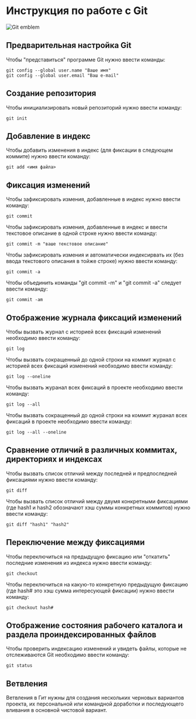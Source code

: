 # **Инструкция по работе с Git**

![Git emblem](git_img.jpg)

## Предварительная настройка Git

Чтобы "представиться" программе Git нужно ввести команды:

    git config --global user.name "Ваше имя"
    git config --global user.email "Ваш е-mail"

## Создание репозитория 

Чтобы инициализировать новый репозиторий нужно ввести команду:

    git init

## Добавление в индекс

Чтобы добавить изменения в индекс (для фиксации в следующем коммите) нужно ввести команду:

    git add <имя файла>

## Фиксация изменений

Чтобы зафиксировать измения, добавленные в индекс нужно ввести команду:

    git commit

Чтобы зафиксировать измения, добавленные в индекс и ввести текстовое описание в одной строке нужно ввести команду:

    git commit -m "ваше текстовое описание"

Чтобы зафиксировать измения и автоматически индексирвать их (без ввода текстового описания в тойже строке) нужно ввести команду:

    git commit -a

Чтобы объединить команды "git commit -m" и "git commit -a" следует ввести команду:

    git commit -am

## Отображение журнала фиксаций изменений

Чтобы вызвать журнал с историей  всех фиксаций изменений необходимо ввести команду:

    git log

Чтобы вызвать сокращенный до одной строки на коммит журнал с историей  всех фиксаций изменений необходимо ввести команду:

    git log --oneline

Чтобы вызвать журанал всех фиксаций в проекте необходимо ввести команду:

    git log --all

Чтобы вызвать сокращенный до одной строки на коммит журанал всех фиксаций в проекте необходимо ввести команду:

    git log --all --oneline

## Сравнение отличий в различных коммитах, директориях и индексах

Чтобы вызвать список отличий между последней и предпоследней фиксациями нужно ввести команду:

    git diff

Чтобы вызвать список отличий между двумя конкретными фиксациями (где hash1 и hash2 обозначают хэш суммы конкретных коммитов) нужно ввести команду:

    git diff "hash1" "hash2"

## Переключение между фиксациями

Чтобы переключиться на предыдущую фиксацию или "откатить" последние изменения из индекса нужно ввести команду:

    git checkout

Чтобы переключиться на какую-то конкретную предыдущую фиксацию (где hash# это хэш сумма интересующей фиксации) нужно ввести команду:

    git checkout hash#

## Отображение состояния рабочего каталога и раздела проиндексированных файлов

Чтобы проверить индексацию изменений и увидеть файлы, которые не отслеживаются Git необходимо ввести команду:

    git status

## Ветвления

Ветвления в Гит нужны для создания нескольких черновых вариантов проекта, их персональной или командной доработки и последующего вливания в основной чистовой вариант.
